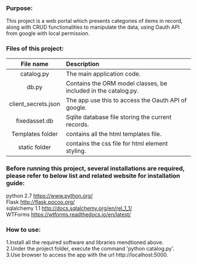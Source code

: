 ### Purpose:
This project is a web portal which presents categories of items in record, along with CRUD functionalities to manipulate the data, using Oauth API from google with local permission.


### Files of this project:
| File name | Description |
| :---:     | :---        |
| catalog.py |		The main application code. | 
| db.py	    |		Contains the ORM model classes, be included in the catalog.py. | 
| client_secrets.json |	The app use this to access the Oauth API of google. | 
| fixedasset.db	|	Sqlite database file storing the current records. | 
| Templates folder | contains all the html templates file. | 
| static folder	|	contains the css file for html element styling. | 


### Before running this project, several installations are required, please refer to below list and related website for installation guide:
python 2.7	https://www.python.org/  
Flask		http://flask.pocoo.org/  
sqlalchemy 1.1	http://docs.sqlalchemy.org/en/rel_1_1/  
WTForms		https://wtforms.readthedocs.io/en/latest/  


### How to use:

1.Install all the required software and libraries mendtioned above.  
2.Under the project folder, execute the command 'python catalog.py'.  
3.Use browser to access the app with the url http://localhost:5000.  
